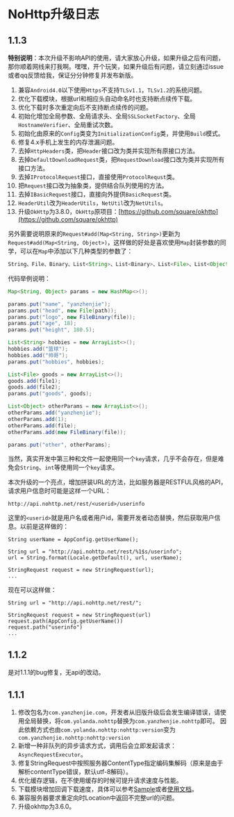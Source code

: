 ﻿# NoHttp升级日志

## 1.1.3 
**特别说明**：本次升级不影响API的使用，请大家放心升级，如果升级之后有问题，那你顺着网线来打我啊。嘿嘿，开个玩笑，如果升级后有问题，请立刻通过issue或者qq反馈给我，保证分分钟修复并发布新版。

1. 兼容`Android4.0`以下使用`Https`不支持`TLSv1.1`，`TLSv1.2`的系统问题。
2. 优化下载模块，根据url和相应头自动命名时也支持断点续传下载。
3. 优化下载时多次重定向后不支持断点续传的问题。
4. 初始化增加全局参数、全局请求头、全局`SSLSocketFactory`、全局`HostnameVerifier`、全局重试次数。
5. 初始化由原来的`Config`类变为`InitializationConfig`类，并使用`Build`模式。
6. 修复4.x手机上发生的内存泄漏问题。
7. 去掉`HttpHeaders`类，把`Header`接口改为类并实现所有原接口方法。
8. 去掉`DefaultDownloadRequest`类，把`RequestDownload`接口改为类并实现所有接口方法。
9. 去掉`IProtocolRequest`接口，直接使用`ProtocolRequst`类。
10. 把`Request`接口改为抽象类，提供结合队列使用的方法。
11. 去掉`IBasicRequest`接口，直接向外提供`BasicRequest`类。
12. `HeaderUtil`改为`HeaderUtils`，`NetUtil`改为`NetUtils`。
13. 升级`OkHttp`为3.8.0，`OkHttp`原项目：[https://github.com/square/okhttp](https://github.com/square/okhttp)

另外需要说明原来的`Request#add(Map<String, String>)`更新为`Request#add(Map<String, Object>)`，这样做的好处是喜欢使用`Map`封装参数的同学，可以在`Map`中添加以下几种类型的参数了：  
```java
String、File、Binary、List<String>、List<Binary>、List<File>、List<Object>
```

代码举例说明：
```java
Map<String, Object> params = new HashMap<>();

params.put("name", "yanzhenjie");
params.put("head", new File(path));
params.put("logo", new FileBinary(file));
params.put("age", 18);
params.put("height", 180.5);

List<String> hobbies = new ArrayList<>();
hobbies.add("篮球");
hobbies.add("帅哥");
params.put("hobbies", hobbies);

List<File> goods = new ArrayList<>();
goods.add(file1);
goods.add(file2);
params.put("goods", goods);

List<Object> otherParams = new ArrayList<>();
otherParams.add("yanzhenjie");
otherParams.add(1);
otherParams.add(file);
otherParams.add(new FileBinary(file));

params.put("other", otherParams);
```

当然，真实开发中第三种和文件一起使用同一个`key`请求，几乎不会存在，但是难免会`String`、`int`等使用同一个`key`请求。

本次升级的一个亮点，增加拼装URL的方法，比如服务器是RESTFUL风格的API，请求用户信息时可能是这样一个URL：  
```
http://api.nohttp.net/rest/<userid>/userinfo
```
这里的`<userid>`就是用户名或者用户id，需要开发者动态替换，然后获取用户信息。以前是这样做的：
```
String userName = AppConfig.getUserName();

String url = "http://api.nohttp.net/rest/%1$s/userinfo";
url = String.format(Locale.getDefault(), url, userName);

StringRequest request = new StringRequest(url);
...
```

现在可以这样做：
```
String url = "http://api.nohttp.net/rest/";

StringRequest request = new StringRequest(url)
request.path(AppConfig.getUserName())
request.path("userinfo")
...
```


## 1.1.2
 是对1.1.1的bug修复，无api的改动。  

## 1.1.1
 1. 修改包名为`com.yanzhenjie.com`，开发者从旧版升级后会发生编译错误，请使用全局替换，将`com.yolanda.nohttp`替换为`com.yanzhenjie.nohttp`即可。
 因此依赖方式也由`com.yolanda.nohttp:nohttp:version`变为`com.yanzhenjie.nohttp:nohttp:version`
 2. 新增一种非队列的异步请求方式，调用后会立即发起请求：`AsyncRequestExecutor`。
 3. 修复StringRequest中按照服务器ContentType指定编码集解码（原来是由于解析contentType错误，默认utf-8解码）。
 4. 优化缓存逻辑，在不使用缓存的时候可提升请求速度与性能。
 5. 下载模块增加回调下载速度，具体可以参考[Sample](https://github.com/yanzhenjie/NoHttp)或者[使用文档](http://doc.nohttp.net)。
 6. 兼容服务器要求重定向时Location中返回不完整url的问题。
 7. 升级okhttp为3.6.0。